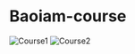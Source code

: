 # Baoiam-course
![Course1](https://user-images.githubusercontent.com/79801675/199216034-f786df76-43bb-46b0-85d7-4aa335d76811.png)
![Course2](https://user-images.githubusercontent.com/79801675/199216051-4d22765c-8e8a-4924-89c9-e19f0df6389b.png)
